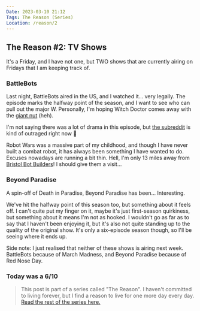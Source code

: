 ```yaml
---
Date: 2023-03-10 21:12
Tags: The Reason (Series)
Location: /reason/2
---
```


## The Reason #2: TV Shows
It's a Friday, and I have not one, but TWO shows that are currently airing on Fridays that I am keeping track of.

### BattleBots
Last night, BattleBots aired in the US, and I watched it... very legally. The episode marks the halfway point of the season, and I want to see who can pull out the major W. Personally, I'm hoping Witch Doctor comes away with the [giant nut](https://www.reddit.com/r/battlebots/comments/tv6chd/season_six_winner_holding_the_giant_nut/) (heh).

I'm not saying there was a lot of drama in this episode, but [the subreddit](https://www.reddit.com/r/battlebots/) is kind of outraged right now 😬

Robot Wars was a massive part of my childhood, and though I have never built a combat robot, it has always been something I have wanted to do. Excuses nowadays are running a bit thin. Hell, I'm only 13 miles away from [Bristol Bot Builders](https://bristolbotbuilders.com/)! I should give them a visit...

### Beyond Paradise
A spin-off of Death in Paradise, Beyond Paradise has been... Interesting.

We've hit the halfway point of this season too, but something about it feels off. I can't quite put my finger on it, maybe it's just first-season quirkiness, but something about it means I'm not as hooked. I wouldn't go as far as to say that I haven't been enjoying it, but it's also not quite standing up to the quality of the original show. It's only a six-episode season though, so I'll be seeing where it ends up.

Side note: I just realised that neither of these shows is airing next week. BattleBots because of March Madness, and Beyond Paradise because of Red Nose Day.

### Today was a 6/10

>This post is part of a series called "The Reason". I haven't committed to living forever, but I find a reason to live for one more day every day. [Read the rest of the series here.](/tag/the-reason-series)